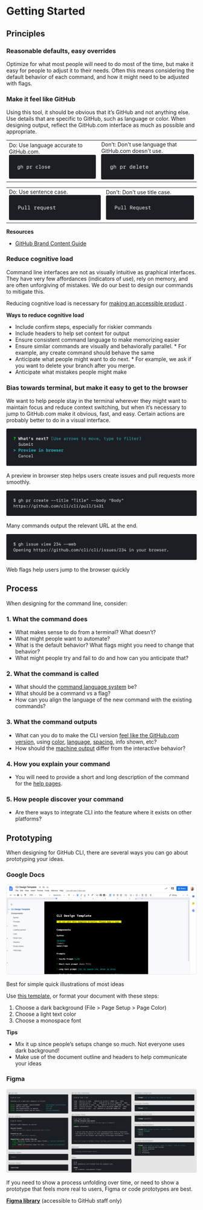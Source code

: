 # Getting Started

## Principles

### Reasonable defaults, easy overrides

Optimize for what most people will need to do most of the time, but make it easy for people to adjust it to their needs. Often this means considering the default behavior of each command, and how it might need to be adjusted with flags.

### Make it feel like GitHub

Using this tool, it should be obvious that it’s GitHub and not anything else. Use details that are specific to GitHub, such as language or color. When designing output, reflect the GitHub.com interface as much as possible and appropriate.

<table>
  <tr>
    <td>
      Do: Use language accurate to GitHub.com.
      <img alt="`gh pr close` command" src="images/Principle2-05.png" />
    </td>
    <td>
      Don't: Don't use language that GitHub.com doesn't use.
      <img alt="`gh pr delete` command" src="images/Principle2-02.png" />
    </td>
  </tr>
</table>

<table>
  <tr>
    <td>
      Do: Use sentence case.
      <img alt="Pull request with request being a lowercase r" src="images/Principle2-04.png" />
    </td>
    <td>
      Don't: Don't use title case.
      <img alt="Pull Request with Request being an uppercase R" src="images/Principle2-01.png" />
    </td>
  </tr>
</table>

**Resources**

- [GitHub Brand Content Guide](https://brand.github.com)

### Reduce cognitive load

Command line interfaces are not as visually intuitive as graphical interfaces. They have very few affordances (indicators of use), rely on memory, and are often unforgiving of mistakes. We do our best to design our commands to mitigate this.

Reducing cognitive load is necessary for [making an accessible product](https://www.w3.org/TR/coga-usable/#summary) .

**Ways to reduce cognitive load**

- Include confirm steps, especially for riskier commands
- Include headers to help set context for output
- Ensure consistent command language to make memorizing easier
- Ensure similar commands are visually and behaviorally parallel. \* For example, any create command should behave the same
- Anticipate what people might want to do next. \* For example, we ask if you want to delete your branch after you merge.
- Anticipate what mistakes people might make

### Bias towards terminal, but make it easy to get to the browser

We want to help people stay in the terminal wherever they might want to maintain focus and reduce context switching, but when it’s necessary to jump to GitHub.com make it obvious, fast, and easy. Certain actions are probably better to do in a visual interface.

![A prompt asking 'What's next?' with the choice 'Preview in browser' selected.](images/Principle4-01.png)

A preview in browser step helps users create issues and pull requests more smoothly.

![The `gh pr create command` with `--title` and `--body` flags outputting a pull request URL.](images/Principle4-02.png)

Many commands output the relevant URL at the end.

![The `gh issue view` command with the `--web` flag. The output is opening a URL in the browser.](images/Principle4-03.png)

Web flags help users jump to the browser quickly

## Process

When designing for the command line, consider:

### 1. What the command does

- What makes sense to do from a terminal? What doesn’t?
- What might people want to automate?
- What is the default behavior? What flags might you need to change that behavior?
- What might people try and fail to do and how can you anticipate that?

### 2. What the command is called

- What should the  [command language system](/docs/primer/foundations#language)  be?
- What should be a command vs a flag?
- How can you align the language of the new command with the existing commands?

### 3. What the command outputs

- What can you do to make the CLI version [feel like the GitHub.com version](#make-it-feel-like-github), using [color](/docs/primer/foundations#color), [language](/docs/primer/foundations#language), [spacing](/docs/primer/foundations#spacing), info shown, etc?
- How should the [machine output](/docs/primer/foundations#scriptability) differ from the interactive behavior?

### 4. How you explain your command

- You will need to provide a short and long description of the command for the [help pages](/docs/primer/components#help).

### 5. How people discover your command

- Are there ways to integrate CLI into the feature where it exists on other platforms?

## Prototyping

When designing for GitHub CLI, there are several ways you can go about prototyping your ideas.

### Google Docs

![A screenshot of the Google Docs template](images/Prototyping-GoogleDocs.png)

Best for simple quick illustrations of most ideas

Use [this template](https://docs.google.com/document/d/1JIRErIUuJ6fTgabiFYfCH3x91pyHuytbfa0QLnTfXKM/edit?usp=sharing), or format your document with these steps:

1. Choose a dark background (File > Page Setup > Page Color)
1. Choose a light text color
1. Choose a monospace font

**Tips**

- Mix it up since people’s setups change so much. Not everyone uses dark background!
- Make use of the document outline and headers to help communicate your ideas

### Figma

![A screenshot of the Figma library](images/Prototyping-Figma.png)

If you need to show a process unfolding over time, or need to show a prototype that feels more real to users, Figma or code prototypes are best.

[**Figma library**](https://www.figma.com/file/zYsBk5KFoMlovE4g2f4Wkg/Primer-Command-Line) (accessible to GitHub staff only)
